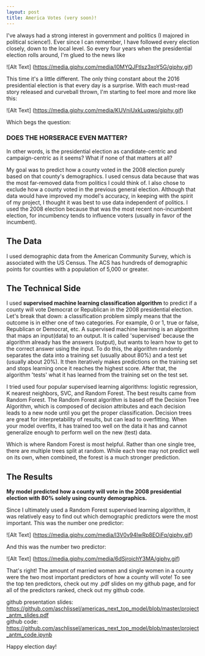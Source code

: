 ```yaml
---
layout: post
title: America Votes (very soon)!
---
```


I've always had a strong interest in government and politics (I majored in political science!). Ever since I can remember, I have followed every election closely, down to the local level. So every four years when the presidential election rolls around, I'm glued to the news like

![Alt Text] (https://media.giphy.com/media/l0MYQJFtIsz3xoY5G/giphy.gif)

This time it's a little different. The only thing constant about the 2016 presidential election is that every day is a surprise. With each must-read story released and curveball thrown, I'm starting to feel more and more like this:

![Alt Text] (https://media.giphy.com/media/KUVniUxkLuqwo/giphy.gif)

Which begs the question:  
### DOES THE HORSERACE EVEN MATTER?  
In other words, is the presidential election as candidate-centric and campaign-centric as it seems? What if none of that matters at all?  

My goal was to predict how a county voted in the 2008 election purely based on that county's demographics. I used census data because that was the most far-removed data from politics I could think of. I also chose to exclude how a county voted in the previous general election. Although that data would have improved my model's accuracy, in keeping with the spirit of my project, I thought it was best to use data independent of politics. I used the 2008 election because that was the most recent non-incumbent election, for incumbency tends to influence voters (usually in favor of the incumbent).  

## The Data  
I used demographic data from the American Community Survey, which is associated with the US Census. The ACS has hundreds of demographic points for counties with a population of 5,000 or greater. 
  
## The Technical Side  
I used **supervised machine learning classification algorithm** to predict if a county will vote Democrat or Republican in the 2008 presidential election. Let's break that down: a classification problem simply means that the outcome is in either one of two categories. For example, 0 or 1, true or false, Republican or Democrat, etc. A supervised machine learning is an algorithm that maps an input(data) to an output. It is called 'supervised' because the algorithm already has the answers (output), but wants to learn how to get to the correct answer using the input. To do this, the algorithm randomly separates the data into a training set (usually about 80%) and a test set (usually about 20%). It then iteratively makes predictions on the training set and stops learning once it reaches the highest score. After that, the algorithm 'tests' what it has learned from the training set on the test set.  

I tried used four popular supervised learning algorithms: logistic regression, K nearest neighbors, SVC, and Random Forest. The best results came from Random Forest. The Random Forest algorithm is based off the Decision Tree Algorithm, which is composed of decision attributes and each decision leads to a new node until you get the proper classification. Decision trees are great for interpretability of results, but can lead to overfitting. When your model overfits, it has trained too well on the data it has and cannot generalize enough to perform well on the new (test) data.  
  
Which is where Random Forest is most helpful. Rather than one single tree, there are multiple trees split at random. While each tree may not predict well on its own, when combined, the forest is a much stronger prediction.  

## The Results  
  
**My model predicted how a county will vote in the 2008 presidential election with 80% solely using county demographics.**  
  
Since I ultimately used a Random Forest supervised learning algorithm, it was relatively easy to find out which demographic predictors were the most important. This was the number one predictor:

![Alt Text] (https://media.giphy.com/media/l3V0v94lwRp8EOiFq/giphy.gif)  

And this was the number two predictor:

![Alt Text] (https://media.giphy.com/media/6dSjroichY3MA/giphy.gif)

That's right! The amount of married women and single women in a county were the two most important predictors of how a county will vote! To see the top ten predictors, check out my .pdf slides on my github page, and for all of the predictors ranked, check out my github code.  
  
github presentation slides: https://github.com/aschlissel/americas_next_top_model/blob/master/project_antm_slides.pdf  
github code: https://github.com/aschlissel/americas_next_top_model/blob/master/project_antm_code.ipynb  
  
Happy election day! 
